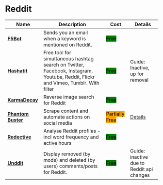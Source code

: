 # Reddit

| Name | Description | Cost | Details |
| --- | --- | --- | --- |
| [**F5Bot**](https://f5bot.com/) | Sends you an email when a keyword is mentioned on Reddit. | <mark style="background-color:green;">Free</mark> |  |
| [**Hashatit**](https://www.hashatit.com/) | Free tool for simultaneous hashtag search on Twitter, Facebook, Instagram, Youtube, Reddit, Flickr and Vimeo, Tumblr. With filter | <mark style="background-color:green;">Free</mark> | Guide: Inactive, up for removal  |
| [**KarmaDecay**](http://karmadecay.com/) | Reverse image search for Reddit | <mark style="background-color:green;">Free</mark> |  |
| [**Phantom Buster**](https://phantombuster.com) | Scrape content and automate actions on social media | <mark style="background-color:orange;">Partially Free</mark> | [Details](../../tools/phantom-buster/README.md) |
| [**Redective**](https://www.redective.com/) | Analyse Reddit profiles - incl word frequency and active hours | <mark style="background-color:green;">Free</mark> |  |
| [**Unddit**](https://www.unddit.com/) | Display removed (by mods) and deleted (by users) comments/posts for Reddit. | <mark style="background-color:green;">Free</mark> | Guide: inactive due to Reddit api changes |